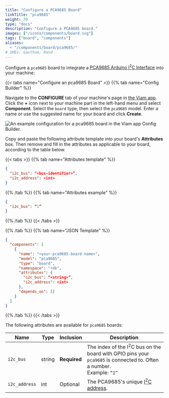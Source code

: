 ```yaml
---
title: "Configure a PCA9685 Board"
linkTitle: "pca9685"
weight: 70
type: "docs"
description: "Configure a PCA9685 board."
images: ["/icons/components/board.svg"]
tags: ["board", "components"]
aliases:
  - "/components/board/pca9685/"
# SMEs: Gautham, Rand
---
```


Configure a `pca9685` board to integrate a [PCA9685 Arduino I<sup>2</sup>C Interface](https://www.adafruit.com/product/815) into your machine:

{{< tabs name="Configure an pca9685 Board" >}}
{{% tab name="Config Builder" %}}

Navigate to the **CONFIGURE** tab of your machine's page in [the Viam app](https://app.viam.com).
Click the **+** icon next to your machine part in the left-hand menu and select **Component**.
Select the `board` type, then select the `pca9685` model.
Enter a name or use the suggested name for your board and click **Create**.

![An example configuration for a pca9685 board in the Viam app Config Builder.](/components/board/pca9685-ui-config.png)

Copy and paste the following attribute template into your board's **Attributes** box.
Then remove and fill in the attributes as applicable to your board, according to the table below.

{{< tabs >}}
{{% tab name="Attributes template" %}}

```json {class="line-numbers linkable-line-numbers"}
{
  "i2c_bus": “<bus-identifier>”,
  "i2c_address": <int>
}
```

{{% /tab %}}
{{% tab name="Attributes example" %}}

```json {class="line-numbers linkable-line-numbers"}
{
  "i2c_bus": “1”
}
```

{{% /tab %}}
{{< /tabs >}}

{{% /tab %}}
{{% tab name="JSON Template" %}}

```json {class="line-numbers linkable-line-numbers"}
{
  "components": [
    {
      "name": "<your-pca9685-board-name>",
      "model": "pca9685",
      "type": "board",
      "namespace": "rdk",
      "attributes": {
        "i2c_bus": “<string>”,
        "i2c_address": <int>
      },
      "depends_on": []
    }
  ]
}
```

{{% /tab %}}
{{< /tabs >}}

The following attributes are available for `pca9685` boards:

<!-- prettier-ignore -->
| Name | Type | Inclusion | Description |
| ---- | ---- | --------- | ----------- |
| `i2c_bus` | string | **Required** | The index of the I<sup>2</sup>C bus on the board with GPIO pins your `pca9685` is connected to. Often a number. <br> Example: `”1”` |
| `i2c_address` | int | Optional | The PCA9685's unique [I<sup>2</sup>C address](https://learn.adafruit.com/i2c-addresses/overview). |
